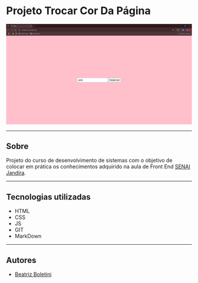 # Projeto Trocar Cor Da Página


![](./Capturar.PNG)

---

## Sobre 
Projeto do curso de desenvolvimento de sistemas com o objetivo de colocar em prática os conhecimentos adquirido na aula de Front End
 [SENAI Jandira](https://sp.senai.br/unidade/jandira/).

---
## Tecnologias utilizadas
- HTML
- CSS
- JS
- GIT
- MarkDown


---
## Autores
- [Beatriz Boletini](https://github.com/boletini)
